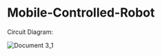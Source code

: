 # Mobile-Controlled-Robot



Circuit Diagram:

![Document 3_1](https://user-images.githubusercontent.com/45383061/180638223-13b2c267-3ec2-4c81-9a1a-c885ff35e777.jpg)
